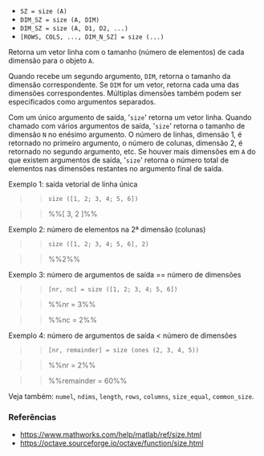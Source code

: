* `SZ = size (A)`
* `DIM_SZ = size (A, DIM)`
* `DIM_SZ = size (A, D1, D2, ...)`
* `[ROWS, COLS, ..., DIM_N_SZ] = size (...)`

Retorna um vetor linha com o tamanho (número de elementos) de cada
dimensão para o objeto `A`.

Quando recebe um segundo argumento, `DIM`, retorna o tamanho da
dimensão correspondente. Se `DIM` for um vetor, retorna cada uma das
dimensões correspondentes. Múltiplas dimensões também podem ser
especificados como argumentos separados.

Com um único argumento de saída, '`size`' retorna um vetor linha. Quando
chamado com vários argumentos de saída, '`size`' retorna o tamanho de
dimensão `N` no enésimo argumento. O número de linhas, dimensão 1,
é retornado no primeiro argumento, o número de colunas, dimensão
2, é retornado no segundo argumento, etc. Se houver mais
dimensões em `A` do que existem argumentos de saída, '`size`' retorna o
número total de elementos nas dimensões restantes no argumento final de saída.

Exemplo 1: saída vetorial de linha única

>> `size ([1, 2; 3, 4; 5, 6])`

>> %%[ 3, 2 ]%%

Exemplo 2: número de elementos na 2ª dimensão (colunas)

>> `size ([1, 2; 3, 4; 5, 6], 2)`

>> %%2%%

Exemplo 3: número de argumentos de saída == número de dimensões

>> `[nr, nc] = size ([1, 2; 3, 4; 5, 6])`

>> %%nr = 3%%

>> %%nc = 2%%

Exemplo 4: número de argumentos de saída < número de dimensões

>> `[nr, remainder] = size (ones (2, 3, 4, 5))`

>> %%nr = 2%%

>> %%remainder = 60%%

Veja também: `numel`, `ndims`, `length`, `rows`, `columns`, `size_equal`,
`common_size`.

### Referências

* https://www.mathworks.com/help/matlab/ref/size.html
* https://octave.sourceforge.io/octave/function/size.html
